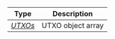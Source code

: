 |   Type   |    Description    |
| :------: | :---------------: |
| [*UTXOs*](/docs/dev-resources/documentation/javascript-sdk-ref/types#utxos) | UTXO object array |
